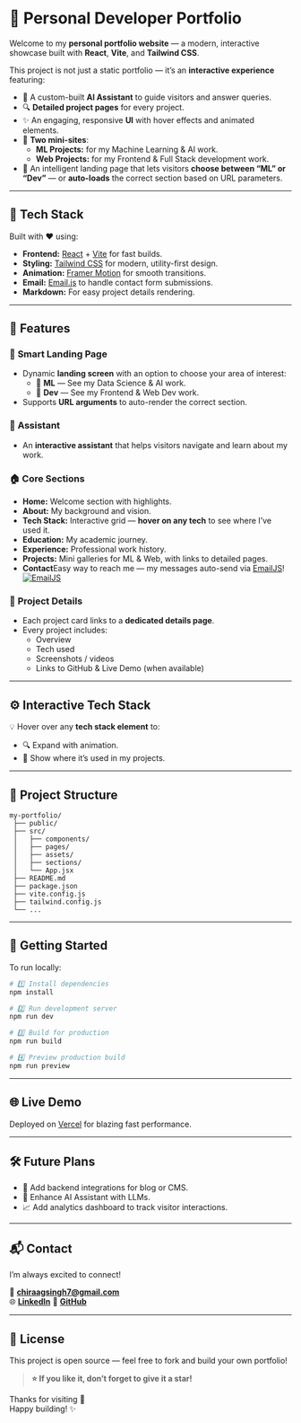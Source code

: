 # 🌟 Personal Developer Portfolio

Welcome to my **personal portfolio website** — a modern, interactive showcase built with **React**, **Vite**, and **Tailwind CSS**.

This project is not just a static portfolio — it’s an **interactive experience** featuring:
- 🧠 A custom-built **AI Assistant** to guide visitors and answer queries.
- 🔍 **Detailed project pages** for every project.
- ✨ An engaging, responsive **UI** with hover effects and animated elements.
- 🧩 **Two mini-sites**:  
  - **ML Projects:** for my Machine Learning & AI work.  
  - **Web Projects:** for my Frontend & Full Stack development work.
- 🚦 An intelligent landing page that lets visitors **choose between “ML” or “Dev”** — or **auto-loads** the correct section based on URL parameters.

---

## 🚀 Tech Stack

Built with ❤️ using:

- **Frontend:** [React](https://reactjs.org/) + [Vite](https://vitejs.dev/) for fast builds.
- **Styling:** [Tailwind CSS](https://tailwindcss.com/) for modern, utility-first design.
- **Animation:** [Framer Motion](https://www.framer.com/motion/) for smooth transitions.
- **Email:** [Email.js](https://www.emailjs.com/) to handle contact form submissions.
- **Markdown:** For easy project details rendering.

---

## 🎨 Features

### 🎯 **Smart Landing Page**
- Dynamic **landing screen** with an option to choose your area of interest:
  - 🧩 **ML** — See my Data Science & AI work.
  - 🧩 **Dev** — See my Frontend & Web Dev work.
- Supports **URL arguments** to auto-render the correct section.

### 🤝 **Assistant**
- An **interactive assistant** that helps visitors navigate and learn about my work.

### 🏠 **Core Sections**
- **Home:** Welcome section with highlights.
- **About:** My background and vision.
- **Tech Stack:** Interactive grid — **hover on any tech** to see where I’ve used it.
- **Education:** My academic journey.
- **Experience:** Professional work history.
- **Projects:** Mini galleries for ML & Web, with links to detailed pages.
- **Contact**Easy way to reach me — my messages auto-send via [EmailJS](https://www.emailjs.com)!
[![EmailJS](https://www.emailjs.com/logo.png)](https://www.emailjs.com)

### 🔗 **Project Details**
- Each project card links to a **dedicated details page**.
- Every project includes:
  - Overview
  - Tech used
  - Screenshots / videos
  - Links to GitHub & Live Demo (when available)

---

## ⚙️ Interactive Tech Stack

💡 Hover over any **tech stack element** to:
- 🔍 Expand with animation.
- 📌 Show where it’s used in my projects.

---

## 📁 Project Structure

```plaintext
my-portfolio/
 ├── public/
 ├── src/
 │   ├── components/
 │   ├── pages/
 │   ├── assets/
 │   ├── sections/
 │   └── App.jsx
 ├── README.md
 ├── package.json
 ├── vite.config.js
 ├── tailwind.config.js
 └── ...
```

---

## 🚀 Getting Started

To run locally:

```bash
# 1️⃣ Install dependencies
npm install

# 2️⃣ Run development server
npm run dev

# 3️⃣ Build for production
npm run build

# 4️⃣ Preview production build
npm run preview
```

---

## 🌐 Live Demo

Deployed on [Vercel](https://chirag-portfoli.vercel.app/) for blazing fast performance.

---

## 🛠️ Future Plans

- 🔗 Add backend integrations for blog or CMS.
- 🤖 Enhance AI Assistant with LLMs.
- 📈 Add analytics dashboard to track visitor interactions.

---

## 📬 Contact

I’m always excited to connect!

📧 **[chiraagsingh7@gmail.com](mailto:chiraagsingh7@gmail.com)**  
🌐 **[LinkedIn](https://www.linkedin.com/in/chirag-singh-117698313)**
🐙 **[GitHub](https://github.com/ChiragSingh01)**

---

## 📄 License

This project is open source — feel free to fork and build your own portfolio!

> **⭐ If you like it, don’t forget to give it a star!**

Thanks for visiting 🚀  
Happy building! ✨
